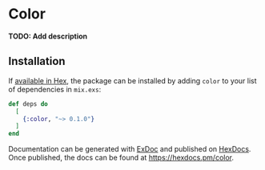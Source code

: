# Color

**TODO: Add description**

## Installation

If [available in Hex](https://hex.pm/docs/publish), the package can be installed
by adding `color` to your list of dependencies in `mix.exs`:

```elixir
def deps do
  [
    {:color, "~> 0.1.0"}
  ]
end
```

Documentation can be generated with [ExDoc](https://github.com/elixir-lang/ex_doc)
and published on [HexDocs](https://hexdocs.pm). Once published, the docs can
be found at <https://hexdocs.pm/color>.


